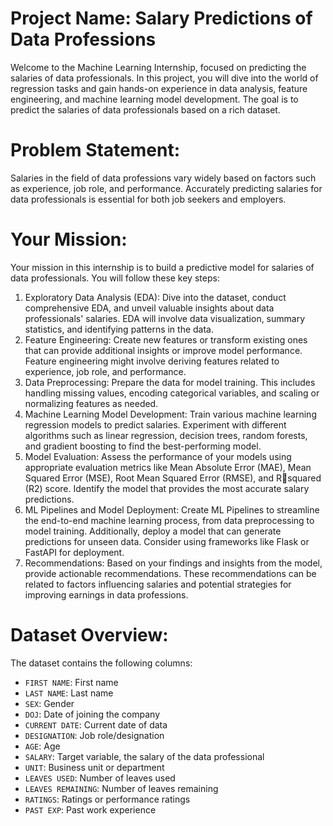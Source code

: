 # Project Name: Salary Predictions of Data Professions

Welcome to the Machine Learning Internship, focused on predicting the salaries of data professionals. In 
this project, you will dive into the world of regression tasks and gain hands-on experience in data 
analysis, feature engineering, and machine learning model development. The goal is to predict the 
salaries of data professionals based on a rich dataset.

# Problem Statement:

Salaries in the field of data professions vary widely based on factors such as experience, job role, and 
performance. Accurately predicting salaries for data professionals is essential for both job seekers and 
employers. 

# Your Mission:

Your mission in this internship is to build a predictive model for salaries of data professionals. You will 
follow these key steps:

1. Exploratory Data Analysis (EDA): Dive into the dataset, conduct comprehensive EDA, and unveil 
valuable insights about data professionals' salaries. EDA will involve data visualization, summary 
statistics, and identifying patterns in the data.
2. Feature Engineering: Create new features or transform existing ones that can provide additional 
insights or improve model performance. Feature engineering might involve deriving features related to 
experience, job role, and performance.
3. Data Preprocessing: Prepare the data for model training. This includes handling missing values, 
encoding categorical variables, and scaling or normalizing features as needed.
4. Machine Learning Model Development: Train various machine learning regression models to predict 
salaries. Experiment with different algorithms such as linear regression, decision trees, random forests, 
and gradient boosting to find the best-performing model.
5. Model Evaluation: Assess the performance of your models using appropriate evaluation metrics like 
Mean Absolute Error (MAE), Mean Squared Error (MSE), Root Mean Squared Error (RMSE), and Rsquared (R2) score. Identify the model that provides the most accurate salary predictions.
6. ML Pipelines and Model Deployment: Create ML Pipelines to streamline the end-to-end machine 
learning process, from data preprocessing to model training. Additionally, deploy a model that can 
generate predictions for unseen data. Consider using frameworks like Flask or FastAPI for deployment.
7. Recommendations: Based on your findings and insights from the model, provide actionable 
recommendations. These recommendations can be related to factors influencing salaries and potential 
strategies for improving earnings in data professions.

# Dataset Overview:

The dataset contains the following columns:
- `FIRST NAME`: First name 
- `LAST NAME`: Last name 
- `SEX`: Gender 
- `DOJ`: Date of joining the company
- `CURRENT DATE`: Current date of data
- `DESIGNATION`: Job role/designation 
- `AGE`: Age 
- `SALARY`: Target variable, the salary of the data professional
- `UNIT`: Business unit or department 
- `LEAVES USED`: Number of leaves used 
- `LEAVES REMAINING`: Number of leaves remaining 
- `RATINGS`: Ratings or performance ratings 
- `PAST EXP`: Past work experience

  

